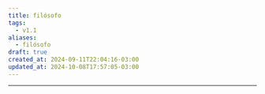 ```yaml
---
title: filósofo
tags:
  - v1.1
aliases:
  - filósofo
draft: true
created_at: 2024-09-11T22:04:16-03:00
updated_at: 2024-10-08T17:57:05-03:00
---
```



---

